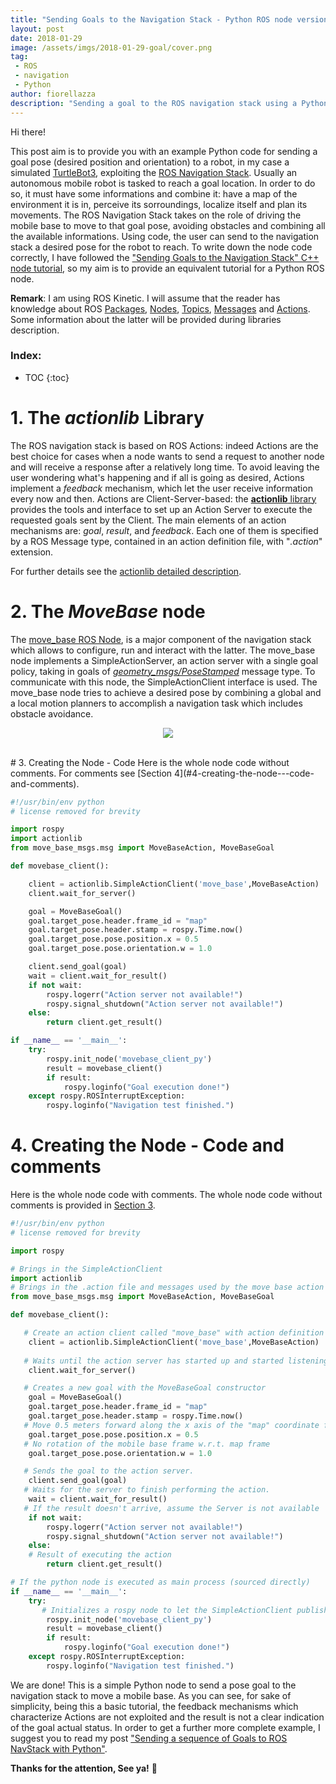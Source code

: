 ```yaml
---
title: "Sending Goals to the Navigation Stack - Python ROS node version"
layout: post
date: 2018-01-29
image: /assets/imgs/2018-01-29-goal/cover.png
tag:
 - ROS
 - navigation
 - Python
author: fiorellazza
description: "Sending a goal to the ROS navigation stack using a Python node"
---
```

Hi there!

This post aim is to provide you with an example Python code for sending a goal pose (desired position and orientation) to a robot, in my case a simulated [TurtleBot3](http://wiki.ros.org/Robots/TurtleBot), exploiting the [ROS Navigation Stack](http://wiki.ros.org/navigation). 
Usually an autonomous mobile robot is tasked to reach a goal location. In order to do so, it must have some informations and combine it: have a map of the environment it is in, perceive its sorroundings, localize itself and plan its movements. The ROS Navigation Stack takes on the role of driving the mobile base to move to that goal pose, avoiding obstacles and combining all the available informations. 
Using code, the user can send to the navigation stack a desired pose for the robot to reach. To write down the node code correctly, I have followed the ["Sending Goals to the Navigation Stack" C++ node tutorial](http://wiki.ros.org/navigation/Tutorials/SendingSimpleGoals), so my aim is to provide an equivalent tutorial for a Python ROS node.

**Remark**: I am using ROS Kinetic. I will assume that the reader has knowledge about ROS [Packages](http://wiki.ros.org/Packages), [Nodes](http://wiki.ros.org/Nodes), [Topics](http://wiki.ros.org/Topics), [Messages](http://wiki.ros.org/msg) and [Actions](http://wiki.ros.org/actionlib#Overview). Some information about the latter will be provided during libraries description.

### Index:
* TOC
{:toc}

# 1. The ***actionlib*** Library
The ROS navigation stack is based on ROS Actions: indeed Actions are the best choice for cases when a node wants to send a request to another node and will receive a response after a relatively long time. To avoid leaving the user wondering what's happening and if all is going as desired, Actions implement a *feedback* mechanism, which let the user receive information every now and then. Actions are Client-Server-based: the [**actionlib** library](http://wiki.ros.org/actionlib#Client-Server_Interaction) provides the tools and interface to set up an Action Server to execute the requested goals sent by the Client. The main elements of an action mechanisms are: *goal*, *result*, and *feedback*. Each one of them is specified by a ROS Message type, contained in an action definition file, with "*.action*" extension.

For further details see the [actionlib detailed description](http://wiki.ros.org/actionlib/DetailedDescription).

# 2. The ***MoveBase*** node 
The [move_base ROS Node](http://wiki.ros.org/move_base), is a major component of the navigation stack which allows to configure, run and interact with the latter. The move_base node implements a SimpleActionServer, an action server with a single goal policy, taking in goals of [*geometry_msgs/PoseStamped*](http://docs.ros.org/api/geometry_msgs/html/msg/PoseStamped.html) message type. To communicate with this node, the SimpleActionClient interface is used. The move_base node tries to achieve a desired pose by combining a global and a local motion planners to accomplish a navigation task which includes obstacle avoidance. 

<p align="center"> 
    <image src="/assets/imgs/2018-01-29-goal/movebase.png" /> 
</p>
<br>
# 3. Creating the Node - Code
Here is the whole node code without comments. For comments see [Section 4](#4-creating-the-node---code-and-comments).

```python
#!/usr/bin/env python
# license removed for brevity

import rospy
import actionlib
from move_base_msgs.msg import MoveBaseAction, MoveBaseGoal

def movebase_client():

    client = actionlib.SimpleActionClient('move_base',MoveBaseAction)
    client.wait_for_server()

    goal = MoveBaseGoal()
    goal.target_pose.header.frame_id = "map"
    goal.target_pose.header.stamp = rospy.Time.now()
    goal.target_pose.pose.position.x = 0.5
    goal.target_pose.pose.orientation.w = 1.0

    client.send_goal(goal)
    wait = client.wait_for_result()
    if not wait:
        rospy.logerr("Action server not available!")
        rospy.signal_shutdown("Action server not available!")
    else:
        return client.get_result()

if __name__ == '__main__':
    try:
        rospy.init_node('movebase_client_py')
        result = movebase_client()
        if result:
            rospy.loginfo("Goal execution done!")
    except rospy.ROSInterruptException:
        rospy.loginfo("Navigation test finished.")
```

# 4. Creating the Node - Code and comments
Here is the whole node code with comments. The whole node code without comments is provided in [Section 3](#3-creating-the-node---code).

```python
#!/usr/bin/env python
# license removed for brevity

import rospy

# Brings in the SimpleActionClient
import actionlib
# Brings in the .action file and messages used by the move base action
from move_base_msgs.msg import MoveBaseAction, MoveBaseGoal

def movebase_client():

   # Create an action client called "move_base" with action definition file "MoveBaseAction"
    client = actionlib.SimpleActionClient('move_base',MoveBaseAction)
 
   # Waits until the action server has started up and started listening for goals.
    client.wait_for_server()

   # Creates a new goal with the MoveBaseGoal constructor
    goal = MoveBaseGoal()
    goal.target_pose.header.frame_id = "map"
    goal.target_pose.header.stamp = rospy.Time.now()
   # Move 0.5 meters forward along the x axis of the "map" coordinate frame 
    goal.target_pose.pose.position.x = 0.5
   # No rotation of the mobile base frame w.r.t. map frame
    goal.target_pose.pose.orientation.w = 1.0

   # Sends the goal to the action server.
    client.send_goal(goal)
   # Waits for the server to finish performing the action.
    wait = client.wait_for_result()
   # If the result doesn't arrive, assume the Server is not available
    if not wait:
        rospy.logerr("Action server not available!")
        rospy.signal_shutdown("Action server not available!")
    else:
    # Result of executing the action
        return client.get_result()   

# If the python node is executed as main process (sourced directly)
if __name__ == '__main__':
    try:
       # Initializes a rospy node to let the SimpleActionClient publish and subscribe
        rospy.init_node('movebase_client_py')
        result = movebase_client()
        if result:
            rospy.loginfo("Goal execution done!")
    except rospy.ROSInterruptException:
        rospy.loginfo("Navigation test finished.")
```

We are done! This is a simple Python node to send a pose goal to the navigation stack to move a mobile base. As you can see, for sake of simplicity, being this a basic tutorial, the feedback mechanisms which characterize Actions are not exploited and the result is not a clear indication of the goal actual status. In order to get a further more complete example, I suggest you to read my post ["Sending a sequence of Goals to ROS NavStack with Python"]().

**Thanks for the attention, See ya!** :hibiscus:
